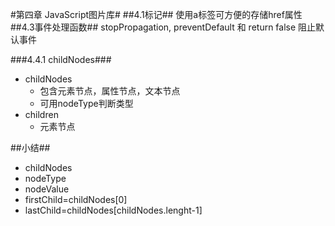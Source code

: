 #第四章 JavaScript图片库#
##4.1标记##
使用a标签可方便的存储href属性  
##4.3事件处理函数##
stopPropagation, preventDefault 和 return false 阻止默认事件

###4.4.1 childNodes###
 - childNodes 
	 - 包含元素节点，属性节点，文本节点
	 - 可用nodeType判断类型
 - children
	 - 元素节点

##小结##
 - childNodes
 - nodeType
 - nodeValue
 - firstChild=childNodes[0]
 - lastChild=childNodes[childNodes.lenght-1]
